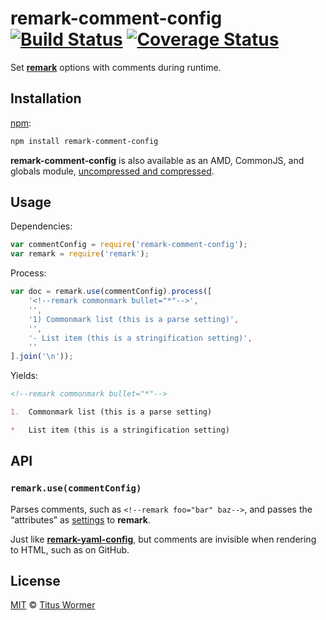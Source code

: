 # remark-comment-config [![Build Status][travis-badge]][travis] [![Coverage Status][codecov-badge]][codecov]

Set [**remark**][remark] options with comments during runtime.

## Installation

[npm][npm-install]:

```bash
npm install remark-comment-config
```

**remark-comment-config** is also available as an AMD, CommonJS, and
globals module, [uncompressed and compressed][releases].

## Usage

Dependencies:

```javascript
var commentConfig = require('remark-comment-config');
var remark = require('remark');
```

Process:

```javascript
var doc = remark.use(commentConfig).process([
    '<!--remark commonmark bullet="*"-->',
    '',
    '1) Commonmark list (this is a parse setting)',
    '',
    '- List item (this is a stringification setting)',
    ''
].join('\n'));
```

Yields:

```markdown
<!--remark commonmark bullet="*"-->

1.  Commonmark list (this is a parse setting)

*   List item (this is a stringification setting)
```

## API

### `remark.use(commentConfig)`

Parses comments, such as `<!--remark foo="bar" baz-->`, and passes the
“attributes” as [settings](https://github.com/wooorm/remark#remarkprocessvalue-options-done)
to **remark**.

Just like [**remark-yaml-config**](https://github.com/wooorm/remark-yaml-config),
but comments are invisible when rendering to HTML, such as on GitHub.

## License

[MIT][license] © [Titus Wormer][author]

<!-- Definitions -->

[travis-badge]: https://img.shields.io/travis/wooorm/remark-comment-config/master.svg

[travis]: https://travis-ci.org/wooorm/remark-comment-config

[codecov-badge]: https://img.shields.io/codecov/c/github/wooorm/remark-comment-config.svg

[codecov]: https://codecov.io/github/wooorm/remark-comment-config

[npm-install]: https://docs.npmjs.com/cli/install

[releases]: https://github.com/wooorm/remark-comment-config/releases

[license]: LICENSE

[author]: http://wooorm.com

[remark]: https://github.com/wooorm/remark
